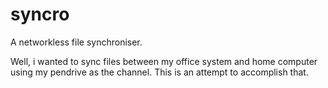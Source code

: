 # syncro

A networkless file synchroniser.

Well, i wanted to sync files between my office system and home computer using my pendrive as the channel. This is an attempt to accomplish that.
